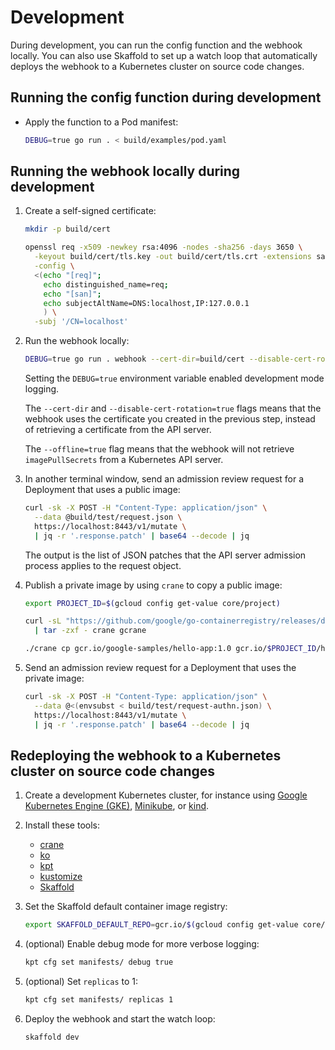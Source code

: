 # Development

During development, you can run the config function and the webhook locally.
You can also use Skaffold to set up a watch loop that automatically deploys
the webhook to a Kubernetes cluster on source code changes.

## Running the config function during development

-   Apply the function to a Pod manifest:

    ```bash
    DEBUG=true go run . < build/examples/pod.yaml
    ```

## Running the webhook locally during development

1.  Create a self-signed certificate:

    ```bash
    mkdir -p build/cert

    openssl req -x509 -newkey rsa:4096 -nodes -sha256 -days 3650 \
      -keyout build/cert/tls.key -out build/cert/tls.crt -extensions san \
      -config \
      <(echo "[req]";
        echo distinguished_name=req;
        echo "[san]";
        echo subjectAltName=DNS:localhost,IP:127.0.0.1
        ) \
      -subj '/CN=localhost'
    ```

2.  Run the webhook locally:

    ```bash
    DEBUG=true go run . webhook --cert-dir=build/cert --disable-cert-rotation=true --offline=true
    ```

    Setting the `DEBUG=true` environment variable enabled development mode
    logging.

    The `--cert-dir` and `--disable-cert-rotation=true` flags means that the
    webhook uses the certificate you created in the previous step, instead of
    retrieving a certificate from the API server.

    The `--offline=true` flag means that the webhook will not retrieve
    `imagePullSecrets` from a Kubernetes API server.

3.  In another terminal window, send an admission review request for a
    Deployment that uses a public image:

    ```bash
    curl -sk -X POST -H "Content-Type: application/json" \
      --data @build/test/request.json \
      https://localhost:8443/v1/mutate \
      | jq -r '.response.patch' | base64 --decode | jq
    ```

    The output is the list of JSON patches that the API server admission
    process applies to the request object.

4.  Publish a private image by using `crane` to copy a public image:

    ```bash
    export PROJECT_ID=$(gcloud config get-value core/project)

    curl -sL "https://github.com/google/go-containerregistry/releases/download/v0.4.0/go-containerregistry_$(uname -s)_$(uname -m).tar.gz" \
      | tar -zxf - crane gcrane

    ./crane cp gcr.io/google-samples/hello-app:1.0 gcr.io/$PROJECT_ID/hello-app:1.0
    ```

5.  Send an admission review request for a Deployment that uses the private
    image:

    ```bash
    curl -sk -X POST -H "Content-Type: application/json" \
      --data @<(envsubst < build/test/request-authn.json) \
      https://localhost:8443/v1/mutate \
      | jq -r '.response.patch' | base64 --decode | jq
    ```

## Redeploying the webhook to a Kubernetes cluster on source code changes

1.  Create a development Kubernetes cluster, for instance using
    [Google Kubernetes Engine (GKE)](https://cloud.google.com/kubernetes-engine/docs),
    [Minikube](https://minikube.sigs.k8s.io/), or
    [kind](https://kind.sigs.k8s.io/).

2.  Install these tools:

    -   [crane](https://github.com/google/go-containerregistry/tree/main/cmd/crane#installation)
    -   [ko](https://github.com/google/ko#installation)
    -   [kpt](https://googlecontainertools.github.io/kpt/installation/)
    -   [kustomize](https://kubectl.docs.kubernetes.io/installation/kustomize/)
    -   [Skaffold](https://skaffold.dev/docs/install/)

3.  Set the Skaffold default container image registry:

    ```bash
    export SKAFFOLD_DEFAULT_REPO=gcr.io/$(gcloud config get-value core/project)
    ```

4.  (optional) Enable debug mode for more verbose logging:

    ```bash
    kpt cfg set manifests/ debug true
    ```

5.  (optional) Set `replicas` to 1:

    ```bash
    kpt cfg set manifests/ replicas 1
    ```

6.  Deploy the webhook and start the watch loop:

    ```bash
    skaffold dev
    ```
